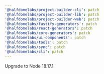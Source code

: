 ```yaml
---
'@halfdomelabs/project-builder-cli': patch
'@halfdomelabs/project-builder-lib': patch
'@halfdomelabs/project-builder-web': patch
'@halfdomelabs/fastify-generators': patch
'@halfdomelabs/react-generators': patch
'@halfdomelabs/core-generators': patch
'@halfdomelabs/ui-components': patch
'@halfdomelabs/tools': patch
'@halfdomelabs/sync': patch
'@halfdomelabs/cli': patch
---
```


Upgrade to Node 18.17.1
